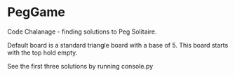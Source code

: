 PegGame
=======

Code Chalanage - finding solutions to Peg Solitaire.  

Default board is a standard triangle board with a base of 5.  This board starts with the top hold empty.  

See the first three solutions by running console.py